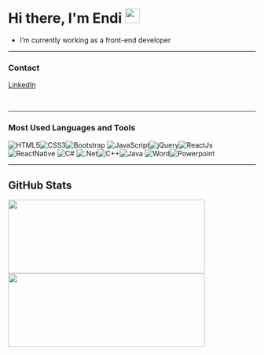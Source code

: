 # Hi there, I'm Endi <img width="30px" src="https://w7.pngwing.com/pngs/595/893/png-transparent-cartoon-universe-planet-cartoon-planet-cartoon-universe-planet.png" />


-  I’m currently working as a front-end developer

---

### Contact     

<a href="https://www.linkedin.com/in/endi-tabaku-93282019a/">LinkedIn</a>

<br />

---

### Most Used Languages and Tools  

<img alt="HTML5" src="https://img.shields.io/badge/html5-%23E34F26.svg?style=for-the-badge&logo=html5&logoColor=white"/><img alt="CSS3" src="https://img.shields.io/badge/css3-%231572B6.svg?style=for-the-badge&logo=css3&logoColor=white"/><img alt="Bootstrap" src="https://img.shields.io/badge/bootstrap-%23563D7C.svg?style=for-the-badge&logo=bootstrap&logoColor=white"/>
<img alt="JavaScript" src="https://img.shields.io/badge/javascript-%23323330.svg?style=for-the-badge&logo=javascript&logoColor=%23F7DF1E"/><img alt="jQuery" src="https://img.shields.io/badge/jquery-%230769AD.svg?style=for-the-badge&logo=jquery&logoColor=white"/><img alt="ReactJs" src="https://img.shields.io/badge/React-20232A?style=for-the-badge&logo=react&logoColor=61DAFB"/><img alt="ReactNative" src="https://img.shields.io/badge/React_Native-20232A?style=for-the-badge&logo=react&logoColor=61DAFB"/>
<img alt="C#" src="https://img.shields.io/badge/c%23-%23239120.svg?style=for-the-badge&logo=c-sharp&logoColor=white"/> <img alt=".Net" src="https://img.shields.io/badge/.NET-5C2D91?style=for-the-badge&logo=.net&logoColor=white"/><img alt="C++" src="https://img.shields.io/badge/c++-%2300599C.svg?style=for-the-badge&logo=c%2B%2B&logoColor=white"/><img alt="Java" src="https://img.shields.io/badge/java-%23ED8B00.svg?style=for-the-badge&logo=java&logoColor=white"/>
<img alt="Word" src="https://img.shields.io/badge/Microsoft_Word-2B579A?style=for-the-badge&logo=microsoft-word&logoColor=white"/><img alt="Powerpoint" src="https://img.shields.io/badge/Microsoft_PowerPoint-B7472A?style=for-the-badge&logo=microsoft-powerpoint&logoColor=white"/>

---

 ## GitHub Stats
<img src="https://github-readme-stats.vercel.app/api/top-langs?username=enditabaku&show_icons=true&locale=en&layout=compact&theme=material-palenight" width="400" height="150"/><img style="align: right;" src="https://github-readme-stats.vercel.app/api?username=enditabaku&show_icons=true&locale=en&theme=material-palenight" width="400" height="150" />
